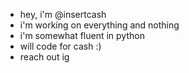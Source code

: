 - hey, i'm @insertcash
- i'm working on everything and nothing
- i'm somewhat fluent in python
- will code for cash :)
- reach out ig
